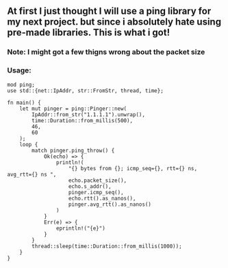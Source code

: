 ## At first I just thought I will use a ping library for my next project. but since i absolutely hate using pre-made libraries. This is what i got!

### Note: I might got a few thigns wrong about the packet size


### Usage:

```
mod ping;
use std::{net::IpAddr, str::FromStr, thread, time};

fn main() {
    let mut pinger = ping::Pinger::new(
        IpAddr::from_str("1.1.1.1").unwrap(),
        time::Duration::from_millis(500),
        46,
        60
    );
    loop {
        match pinger.ping_throw() {
            Ok(echo) => {
                println!(
                    "{} bytes from {}; icmp_seq={}, rtt={} ns, avg_rtt={} ns ",
                    echo.packet_size(),
                    echo.s_addr(),
                    pinger.icmp_seq(),
                    echo.rtt().as_nanos(),
                    pinger.avg_rtt().as_nanos()
                )
            }
            Err(e) => {
                eprintln!("{e}")
            }
        }
        thread::sleep(time::Duration::from_millis(1000));
    }
}


```